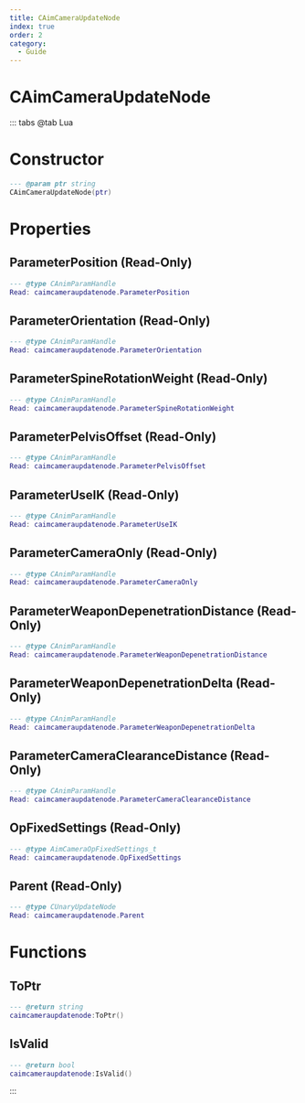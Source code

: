 ```yaml
---
title: CAimCameraUpdateNode
index: true
order: 2
category:
  - Guide
---
```


# CAimCameraUpdateNode

::: tabs
@tab Lua
# Constructor
```lua
--- @param ptr string
CAimCameraUpdateNode(ptr)
```
# Properties
## ParameterPosition (Read-Only)
```lua
--- @type CAnimParamHandle
Read: caimcameraupdatenode.ParameterPosition
```
## ParameterOrientation (Read-Only)
```lua
--- @type CAnimParamHandle
Read: caimcameraupdatenode.ParameterOrientation
```
## ParameterSpineRotationWeight (Read-Only)
```lua
--- @type CAnimParamHandle
Read: caimcameraupdatenode.ParameterSpineRotationWeight
```
## ParameterPelvisOffset (Read-Only)
```lua
--- @type CAnimParamHandle
Read: caimcameraupdatenode.ParameterPelvisOffset
```
## ParameterUseIK (Read-Only)
```lua
--- @type CAnimParamHandle
Read: caimcameraupdatenode.ParameterUseIK
```
## ParameterCameraOnly (Read-Only)
```lua
--- @type CAnimParamHandle
Read: caimcameraupdatenode.ParameterCameraOnly
```
## ParameterWeaponDepenetrationDistance (Read-Only)
```lua
--- @type CAnimParamHandle
Read: caimcameraupdatenode.ParameterWeaponDepenetrationDistance
```
## ParameterWeaponDepenetrationDelta (Read-Only)
```lua
--- @type CAnimParamHandle
Read: caimcameraupdatenode.ParameterWeaponDepenetrationDelta
```
## ParameterCameraClearanceDistance (Read-Only)
```lua
--- @type CAnimParamHandle
Read: caimcameraupdatenode.ParameterCameraClearanceDistance
```
## OpFixedSettings (Read-Only)
```lua
--- @type AimCameraOpFixedSettings_t
Read: caimcameraupdatenode.OpFixedSettings
```
## Parent (Read-Only)
```lua
--- @type CUnaryUpdateNode
Read: caimcameraupdatenode.Parent
```
# Functions
## ToPtr
```lua
--- @return string
caimcameraupdatenode:ToPtr()
```
## IsValid
```lua
--- @return bool
caimcameraupdatenode:IsValid()
```

:::